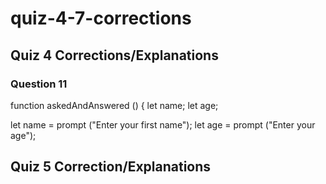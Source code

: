 # quiz-4-7-corrections

## Quiz 4 Corrections/Explanations

### Question 11


function askedAndAnswered () {
 let name;
 let age;
  
  let name = prompt ("Enter your first name");
  let age = prompt ("Enter your age");
        
        
## Quiz 5 Correction/Explanations

      

